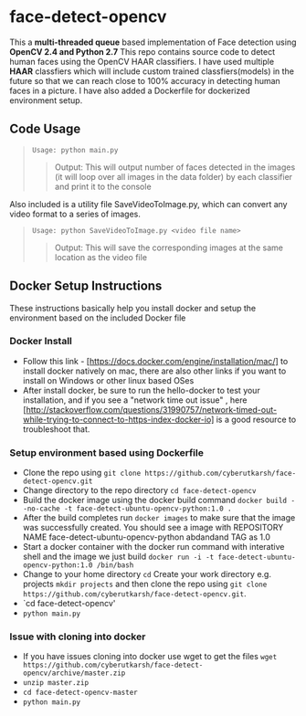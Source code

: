 # face-detect-opencv
This a **multi-threaded queue** based implementation of Face detection using **OpenCV 2.4 and Python 2.7** This repo contains source code to detect human faces using the OpenCV HAAR classifiers. I have used multiple **HAAR** classfiers which will include custom trained classfiers(models) in the future so that we can reach close to 100% accuracy in detecting human faces in a picture. I have also added a Dockerfile for dockerized environment setup. 

## Code Usage

> `Usage: python main.py`
>> Output: This will output number of faces detected in the images (it will loop over all images in the data folder) by each classifier and print it to the console

Also included is a utility file SaveVideoToImage.py, which can convert any video format to a series of images. 
> `Usage: python SaveVideoToImage.py <video file name>`
>> Output: This will save the corresponding images at the same location as the video file

## Docker Setup Instructions
These instructions basically help you install docker and setup the environment based on the included Docker file

### Docker Install
* Follow this link - [https://docs.docker.com/engine/installation/mac/] to install docker natively on mac, there are also other links if you want to install on Windows or other linux based OSes
* After install docker, be sure to run the hello-docker to test your installation, and if you see a "network time out issue" , here [http://stackoverflow.com/questions/31990757/network-timed-out-while-trying-to-connect-to-https-index-docker-io] is a good resource to troubleshoot that.

### Setup environment based using Dockerfile
> 
* Clone the repo using `git clone https://github.com/cyberutkarsh/face-detect-opencv.git`
* Change directory to the repo directory `cd face-detect-opencv`
* Build the docker image using the docker build command `docker build --no-cache -t face-detect-ubuntu-opencv-python:1.0 .`
* After the build completes run `docker images` to make sure that the image was successfully created. You should see a image with REPOSITORY NAME face-detect-ubuntu-opencv-python abdandand TAG as 1.0
* Start a docker container with the docker run command with interative shell and the image we just build `docker run -i -t face-detect-ubuntu-opencv-python:1.0 /bin/bash`
* Change to your home directory `cd` Create your work directory e.g. projects `mkdir projects` and then clone the repo using `git clone https://github.com/cyberutkarsh/face-detect-opencv.git`.
* `cd face-detect-opencv' 
* `python main.py`

### Issue with cloning into docker
* If you have issues cloning into docker use wget to get the files `wget https://github.com/cyberutkarsh/face-detect-opencv/archive/master.zip`
* `unzip master.zip`
* `cd face-detect-opencv-master`
* `python main.py`
